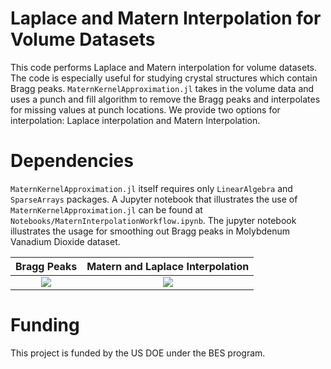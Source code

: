 # Laplace and Matern Interpolation for Volume Datasets
This code performs Laplace and Matern interpolation for volume datasets. The code is especially useful for studying crystal structures which contain Bragg peaks.  ```MaternKernelApproximation.jl``` takes in the volume data and uses a punch and fill algorithm to remove the Bragg peaks and interpolates for missing values at punch locations. We provide two options for interpolation: Laplace interpolation and Matern Interpolation. 

# Dependencies
```MaternKernelApproximation.jl``` itself requires only ```LinearAlgebra``` and ```SparseArrays``` packages. A Jupyter notebook that illustrates the use of ```MaternKernelApproximation.jl``` can be found at ```Notebooks/MaternInterpolationWorkflow.ipynb```. The jupyter notebook illustrates the usage for smoothing out Bragg peaks in Molybdenum Vanadium Dioxide dataset. 


Bragg Peaks                | Matern and Laplace Interpolation 
:-------------------------:|:--------------------------------:
![](Slides/BragPeaks.png)  |  ![](Slides/Punch_Fill.png)

# Funding
This project is funded by the US DOE under the BES program.